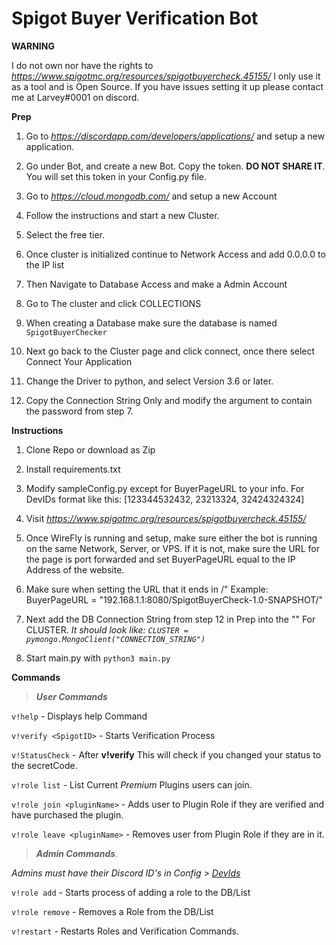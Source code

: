<h1>Spigot Buyer Verification Bot</h1>

**WARNING**

I do not own nor have the rights to _https://www.spigotmc.org/resources/spigotbuyercheck.45155/_ I only use it as a tool and is Open Source. If you have issues setting it up please contact me at Larvey#0001 on discord.

**Prep**

1. Go to _https://discordapp.com/developers/applications/_ and setup a new application.

2. Go under Bot, and create a new Bot. Copy the token. **DO NOT SHARE IT**. You will set this token in your Config.py file.

3. Go to _https://cloud.mongodb.com/_ and setup a new Account

4. Follow the instructions and start a new Cluster.

5. Select the free tier.

6. Once cluster is initialized continue to Network Access and add 0.0.0.0 to the IP list

7. Then Navigate to Database Access and make a Admin Account

8. Go to The cluster and click COLLECTIONS

9. When creating a Database make sure the database is named ``SpigotBuyerChecker``

10. Next go back to the Cluster page and click connect, once there select Connect Your Application

11. Change the Driver to python, and select Version 3.6 or later.

12. Copy the Connection String Only and modify the <password> argument to contain the password from step 7.

**Instructions**

1. Clone Repo or download as Zip

2. Install requirements.txt

3. Modify sampleConfig.py except for BuyerPageURL to your info. For DevIDs format like this: [123344532432, 23213324, 32424324324]

4. Visit _https://www.spigotmc.org/resources/spigotbuyercheck.45155/_

5. Once WireFly is running and setup, make sure either the bot is running on the same Network, Server, or VPS. If it is not, make sure the URL for the page is port forwarded and set BuyerPageURL equal to the IP Address of the website.

6. Make sure when setting the URL that it ends in /" Example: BuyerPageURL = "192.168.1.1:8080/SpigotBuyerCheck-1.0-SNAPSHOT/"

7. Next add the DB Connection String from step 12 in Prep into the "" For CLUSTER. _It should look like: ``CLUSTER = pymongo.MongoClient("CONNECTION_STRING")``_

8. Start main.py with ``python3 main.py``

**Commands**

>_**User Commands**_

``v!help`` - Displays help Command

``v!verify <SpigotID>`` - Starts Verification Process

``v!StatusCheck`` - After **v!verify** This will check if you changed your status to the secretCode.

``v!role list`` - List Current _Premium_ Plugins users can join.

``v!role join <pluginName>`` - Adds user to Plugin Role if they are verified and have purchased the plugin.

``v!role leave <pluginName>`` - Removes user from Plugin Role if they are in it.

>_**Admin Commands**_.

_Admins must have their Discord ID's in Config > [DevIds](README.md:39)_

``v!role add`` - Starts process of adding a role to the DB/List

``v!role remove`` - Removes a Role from the DB/List

``v!restart`` - Restarts Roles and Verification Commands.
